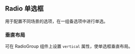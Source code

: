 <div class="demo-header">
<p class="overviewicon">
  <span class="wapi-form-radioboxgroup"/>
</p>

## Radio 单选框

<nova-uxlink widget-name="Selectgroup"></nova-uxlink>

用于配置不同场景的选项，在一组备选项中进行单选。
</div>

### 垂直布局

可在 RadioGroup 组件上设置 `vertical` 属性，使单选框垂直布局。

<nova-demo-view link="radio/vertical.vue"></nova-demo-view>

<br>
